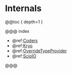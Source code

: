 # Internals

@@toc { depth=1 }

@@@ index

* @ref:[Coders](Coders.md)
* @ref:[Kryo](Kryo.md)
* @ref:[OverrideTypeProvider](OverrideTypeProvider.md)
* @ref:[ScioIO](ScioIO.md)

@@@
